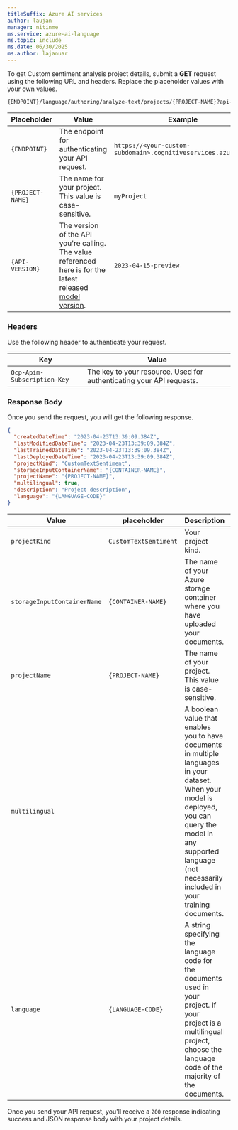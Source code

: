 ```yaml
---
titleSuffix: Azure AI services
author: laujan
manager: nitinme
ms.service: azure-ai-language
ms.topic: include
ms.date: 06/30/2025
ms.author: lajanuar
---
```



To get Custom sentiment analysis project details, submit a **GET** request using the following URL and headers. Replace the placeholder values with your own values.   

```rest
{ENDPOINT}/language/authoring/analyze-text/projects/{PROJECT-NAME}?api-version={API-VERSION}
```

|Placeholder  |Value  | Example |
|---------|---------|---------|
|`{ENDPOINT}`     | The endpoint for authenticating your API request.   | `https://<your-custom-subdomain>.cognitiveservices.azure.com` |
|`{PROJECT-NAME}`     | The name for your project. This value is case-sensitive.  | `myProject` |
|`{API-VERSION}`     | The version of the API you're calling. The value referenced here is for the latest released [model version](../../../../concepts/model-lifecycle.md#choose-the-model-version-used-on-your-data). | `2023-04-15-preview` |

### Headers

Use the following header to authenticate your request. 

|Key|Value|
|--|--|
|`Ocp-Apim-Subscription-Key`| The key to your resource. Used for authenticating your API requests.|

### Response Body

Once you send the request, you will get the following response. 
```json
{
  "createdDateTime": "2023-04-23T13:39:09.384Z",
  "lastModifiedDateTime": "2023-04-23T13:39:09.384Z",
  "lastTrainedDateTime": "2023-04-23T13:39:09.384Z",
  "lastDeployedDateTime": "2023-04-23T13:39:09.384Z",
  "projectKind": "CustomTextSentiment",
  "storageInputContainerName": "{CONTAINER-NAME}",
  "projectName": "{PROJECT-NAME}",
  "multilingual": true,
  "description": "Project description",
  "language": "{LANGUAGE-CODE}"
}
```

|Value | placeholder  | Description | Example |
|---------|---------|---------|---------|
| `projectKind` | `CustomTextSentiment` | Your project kind. | `CustomTextSentiment` |
| `storageInputContainerName` | `{CONTAINER-NAME}` | The name of your Azure storage container where you have uploaded your documents.   | `myContainer` |
| `projectName` | `{PROJECT-NAME}` | The name of your project. This value is case-sensitive. | `myProject` |
| `multilingual` | | A boolean value that enables you to have documents in multiple languages in your dataset. When your model is deployed, you can query the model in any supported language (not necessarily included in your training documents. <!--For more information on multilingual support, see [language support](../../language-support.md#multi-lingual-option).-->  | `true`|
| `language` | `{LANGUAGE-CODE}` |  A string specifying the language code for the documents used in your project. If your project is a multilingual project, choose the language code of the majority of the documents. <!--See [language support](../../language-support.md) to learn more about supported language codes.--> |`en-us`|

Once you send your API request, you'll receive a `200` response indicating success and JSON response body with your project details.
